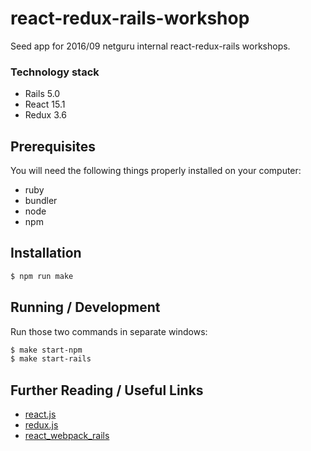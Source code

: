 # react-redux-rails-workshop

Seed app for 2016/09 netguru internal react-redux-rails workshops.

### Technology stack
 * Rails 5.0
 * React 15.1
 * Redux 3.6

## Prerequisites

You will need the following things properly installed on your computer:
 * ruby
 * bundler
 * node
 * npm

## Installation

```sh
$ npm run make
```

## Running / Development

Run those two commands in separate windows:

```sh
$ make start-npm
$ make start-rails
```

## Further Reading / Useful Links
* [react.js](https://facebook.github.io/react/)
* [redux.js](http://redux.js.org/)
* [react_webpack_rails](https://github.com/netguru/react_webpack_rails)
